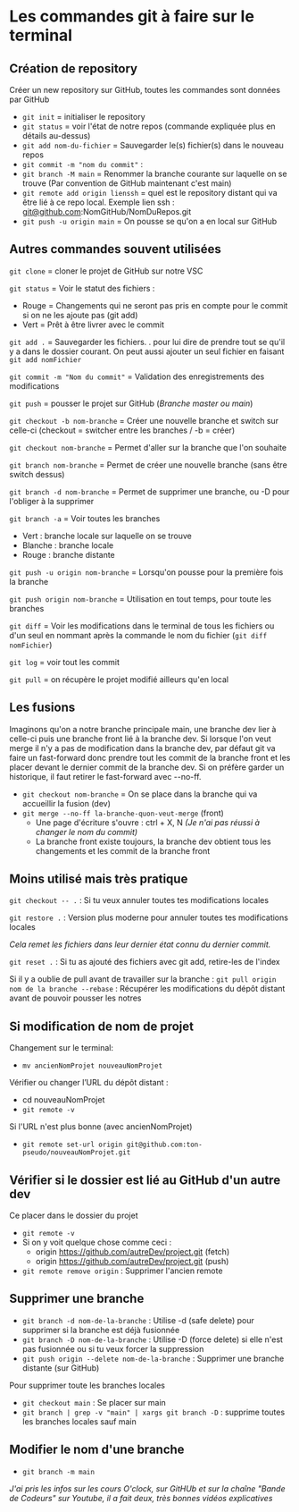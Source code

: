 # Les commandes git à faire sur le terminal

## Création de repository

Créer un new repository sur GitHub, toutes les commandes sont données par GitHub
- ```git init``` = initialiser le repository
- ```git status``` = voir l'état de notre repos (commande expliquée plus en détails au-dessus)
- ```git add nom-du-fichier``` = Sauvegarder le(s) fichier(s) dans le nouveau repos
- ```git commit -m "nom du commit"``` :
- ```git branch -M main``` = Renommer la branche courante sur laquelle on se trouve (Par convention de GitHub maintenant c'est main)
- ```git remote add origin lienssh``` = quel est le repository distant qui va être lié à ce repo local. Exemple lien ssh : git@github.com:NomGitHub/NomDuRepos.git
- ```git push -u origin main``` = On pousse se qu'on a en local sur GitHub

## Autres commandes souvent utilisées

```git clone``` = cloner le projet de GitHub sur notre VSC

```git status``` = Voir le statut des fichiers :
- Rouge = Changements qui ne seront pas pris en compte pour le commit si on ne les ajoute pas (git add)
- Vert = Prêt à être livrer avec le commit

```git add .``` = Sauvegarder les fichiers. . pour lui dire de prendre tout se qu'il y a dans le dossier courant. On peut aussi ajouter un seul fichier en faisant ```git add nomFichier```

```git commit -m "Nom du commit"``` = Validation des enregistrements des modifications

```git push``` = pousser le projet sur GitHub (*Branche master ou main*)

```git checkout -b nom-branche``` = Créer une nouvelle branche et switch sur celle-ci (checkout = switcher entre les branches / -b = créer) 

```git checkout nom-branche``` = Permet d'aller sur la branche que l'on souhaite

```git branch nom-branche``` = Permet de créer une nouvelle branche (sans être switch dessus)

```git branch -d nom-branche``` = Permet de supprimer une branche, ou -D pour l'obliger à la supprimer

```git branch -a``` = Voir toutes les branches
  - Vert : branche locale sur laquelle on se trouve
  - Blanche : branche locale
  - Rouge : branche distante

```git push -u origin nom-branche``` = Lorsqu'on pousse pour la première fois la branche

```git push origin nom-branche``` = Utilisation en tout temps, pour toute les branches

```git diff``` = Voir les modifications dans le terminal de tous les fichiers ou d'un seul en nommant après la commande le nom du fichier (```git diff nomFichier```)

```git log``` = voir tout les commit

```git pull``` = on récupère le projet modifié ailleurs qu'en local

## Les fusions

Imaginons qu'on a notre branche principale main, une branche dev lier à celle-ci puis une branche front lié à la branche dev.
Si lorsque l'on veut merge il n'y a pas de modification dans la branche dev, par défaut git va faire un fast-forward donc prendre tout les commit de la branche front et les placer devant le dernier commit de la branche dev.
Si on préfère garder un historique,  il faut retirer le fast-forward avec --no-ff.

- ```git checkout nom-branche``` = On se place dans la branche qui va accueillir la fusion (dev)
- ```git merge --no-ff la-branche-quon-veut-merge``` (front)
  -  Une page d'écriture s'ouvre : ctrl + X, N *(Je n'ai pas réussi à changer le nom du commit)*
  -  La branche front existe toujours, la branche dev obtient tous les changements et les commit de la branche front

## Moins utilisé mais très pratique

```git checkout -- .``` : Si tu veux annuler toutes tes modifications locales

```git restore .``` : Version plus moderne pour annuler toutes tes modifications locales

*Cela remet les fichiers dans leur dernier état connu du dernier commit.*

```git reset .``` : Si tu as ajouté des fichiers avec git add, retire-les de l'index

Si il y a oublie de pull avant de travailler sur la branche :
```git pull origin nom de la branche --rebase``` : Récupérer les modifications du dépôt distant avant de pouvoir pousser les notres

## Si modification de nom de projet

Changement sur le terminal:
- ```mv ancienNomProjet nouveauNomProjet```

Vérifier ou changer l’URL du dépôt distant :
- cd nouveauNomProjet
- ```git remote -v```

Si l'URL n'est plus bonne (avec ancienNomProjet)
- ```git remote set-url origin git@github.com:ton-pseudo/nouveauNomProjet.git```

## Vérifier si le dossier est lié au GitHub d'un autre dev

Ce placer dans le dossier du projet
- ```git remote -v```
- Si on y voit quelque chose comme ceci :
  - origin  https://github.com/autreDev/project.git (fetch)
  - origin  https://github.com/autreDev/project.git (push)
- ```git remote remove origin``` : Supprimer l'ancien remote

## Supprimer une branche

- ```git branch -d nom-de-la-branche``` : Utilise -d (safe delete) pour supprimer si la branche est déjà fusionnée
- ```git branch -D nom-de-la-branche``` : Utilise -D (force delete) si elle n'est pas fusionnée ou si tu veux forcer la suppression
- ```git push origin --delete nom-de-la-branche``` : Supprimer une branche distante (sur GitHub)

Pour supprimer toute les branches locales
- ```git checkout main``` : Se placer sur main
- ```git branch | grep -v "main" | xargs git branch -D``` : supprime toutes les branches locales sauf main

## Modifier le nom d'une branche

- ```git branch -m main```

    
*J'ai pris les infos sur les cours O'clock, sur GitHUb et sur la chaîne "Bande de Codeurs" sur Youtube, il a fait deux, très bonnes vidéos explicatives*
